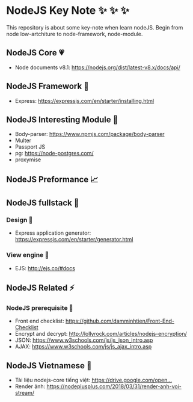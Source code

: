 # NodeJS Key Note :sparkles: :sparkles: :sparkles:
This repository is about some key-note when learn nodeJS. Begin from node low-artchiture to node-framework, node-module.
## NodeJS Core :heartpulse:
* Node documents v8.1: https://nodejs.org/dist/latest-v8.x/docs/api/

## NodeJS Framework :rocket:
* Express: https://expressjs.com/en/starter/installing.html

## NodeJS Interesting Module :seedling:
* Body-parser: https://www.npmjs.com/package/body-parser
* Multer
* Passport JS
* pg: https://node-postgres.com/
* proxymise

## NodeJS Preformance :chart_with_upwards_trend:

## NodeJS fullstack :tada:
### Design :art:
* Express application generator: https://expressjs.com/en/starter/generator.html
### View engine :palm_tree:
* EJS: http://ejs.co/#docs

## NodeJS Related :zap:
### NodeJS prerequisite :sunflower:
* Front end checklist: https://github.com/damminhtien/Front-End-Checklist
* Encrypt and decrypt: http://lollyrock.com/articles/nodejs-encryption/
* JSON: https://www.w3schools.com/js/js_json_intro.asp
* AJAX: https://www.w3schools.com/js/js_ajax_intro.asp

## NodeJS Vietnamese :notebook_with_decorative_cover:
* Tài liệu nodejs-core tiếng việt: 
https://drive.google.com/open…
* Render ảnh: https://nodeplusplus.com/2018/03/31/render-anh-voi-stream/

